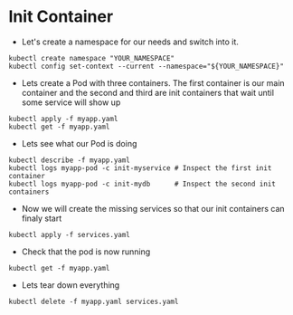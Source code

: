# Init Container

* Let's create a namespace for our needs and switch into it.

```shell
kubectl create namespace "YOUR_NAMESPACE"
kubectl config set-context --current --namespace="${YOUR_NAMESPACE}"
```

* Lets create a Pod with three containers. The first container is our main container and the second and third are init containers that wait until some service will show up

```shell
kubectl apply -f myapp.yaml
kubectl get -f myapp.yaml
```

* Lets see what our Pod is doing

```shell
kubectl describe -f myapp.yaml
kubectl logs myapp-pod -c init-myservice # Inspect the first init container
kubectl logs myapp-pod -c init-mydb      # Inspect the second init containers
```

* Now we will create the missing services so that our init containers can finaly start

```shell
kubectl apply -f services.yaml
```

* Check that the pod is now running

```shell
kubectl get -f myapp.yaml
```

* Lets tear down everything

```shell
kubectl delete -f myapp.yaml services.yaml
```
